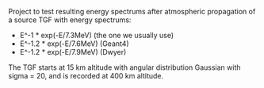
Project to test resulting energy spectrums after atmospheric propagation of a source TGF with energy spectrums:
*  E^-1 * exp(-E/7.3MeV) (the one we usually use)
*  E^-1.2 * exp(-E/7.6MeV) (Geant4)
*  E^-1.2 * exp(-E/7.9MeV) (Dwyer)

The TGF starts at 15 km altitude with angular distribution Gaussian with sigma = 20, and is recorded at 400 km altitude.